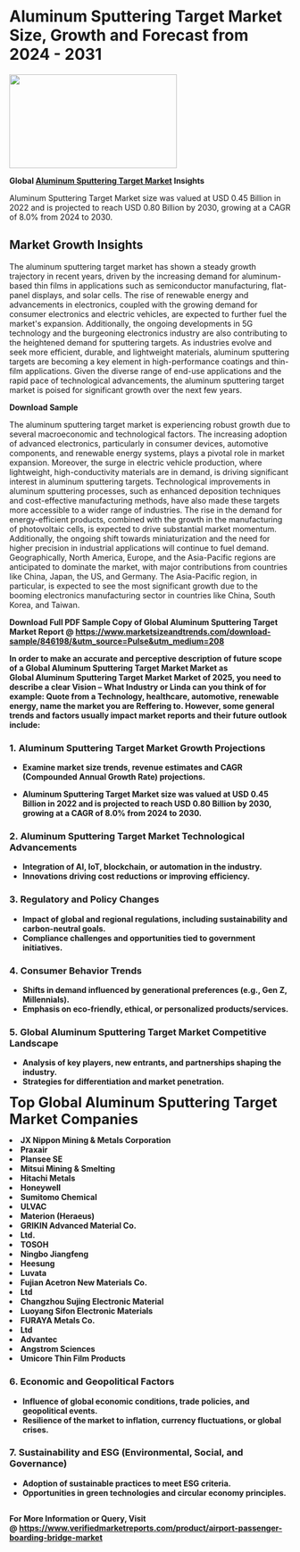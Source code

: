 <H1>Aluminum Sputtering Target Market Size, Growth and Forecast from 2024 - 2031</H1><img class="aligncenter size-medium wp-image-584254" src="https://thirdeyenews.in/wp-content/uploads/2024/09/Global-Market-Research-300x168.jpeg" alt="" width="300" height="168" /><p><strong>Global&nbsp;<a href="https://www.marketsizeandtrends.com/download-sample/846198/&amp;utm_source=Pulse&amp;utm_medium=208">Aluminum Sputtering Target Market</a> Insights</strong></p><p>Aluminum Sputtering Target Market size was valued at USD 0.45 Billion in 2022 and is projected to reach USD 0.80 Billion by 2030, growing at a CAGR of 8.0% from 2024 to 2030.</p><p><h2>Market Growth Insights</h2> <p>The aluminum sputtering target market has shown a steady growth trajectory in recent years, driven by the increasing demand for aluminum-based thin films in applications such as semiconductor manufacturing, flat-panel displays, and solar cells. The rise of renewable energy and advancements in electronics, coupled with the growing demand for consumer electronics and electric vehicles, are expected to further fuel the market's expansion. Additionally, the ongoing developments in 5G technology and the burgeoning electronics industry are also contributing to the heightened demand for sputtering targets. As industries evolve and seek more efficient, durable, and lightweight materials, aluminum sputtering targets are becoming a key element in high-performance coatings and thin-film applications. Given the diverse range of end-use applications and the rapid pace of technological advancements, the aluminum sputtering target market is poised for significant growth over the next few years.</p> <p><strong>Download Sample</strong></p> <p>The aluminum sputtering target market is experiencing robust growth due to several macroeconomic and technological factors. The increasing adoption of advanced electronics, particularly in consumer devices, automotive components, and renewable energy systems, plays a pivotal role in market expansion. Moreover, the surge in electric vehicle production, where lightweight, high-conductivity materials are in demand, is driving significant interest in aluminum sputtering targets. Technological improvements in aluminum sputtering processes, such as enhanced deposition techniques and cost-effective manufacturing methods, have also made these targets more accessible to a wider range of industries. The rise in the demand for energy-efficient products, combined with the growth in the manufacturing of photovoltaic cells, is expected to drive substantial market momentum. Additionally, the ongoing shift towards miniaturization and the need for higher precision in industrial applications will continue to fuel demand. Geographically, North America, Europe, and the Asia-Pacific regions are anticipated to dominate the market, with major contributions from countries like China, Japan, the US, and Germany. The Asia-Pacific region, in particular, is expected to see the most significant growth due to the booming electronics manufacturing sector in countries like China, South Korea, and Taiwan.</p> <p><strong></p><p><span class=""><strong>Download Full PDF Sample Copy of Global Aluminum Sputtering Target Market Report</strong> @ <a href="https://www.marketsizeandtrends.com/download-sample/846198/&amp;utm_source=Pulse&amp;utm_medium=208" target="_blank">https://www.marketsizeandtrends.com/download-sample/846198/&amp;utm_source=Pulse&amp;utm_medium=208</a></span></p><p>In order to make an accurate and perceptive description of future scope of a Global&nbsp;Aluminum Sputtering Target Market Market as Global&nbsp;Aluminum Sputtering Target Market Market of 2025, you need to describe a clear Vision &ndash; What Industry or Linda can you think of for example: Quote from a Technology, healthcare, automotive, renewable energy, name the market you are Reffering to. However, some general trends and factors usually impact market reports and their future outlook include:</p><h3>1.&nbsp;<strong>Aluminum Sputtering Target Market Growth Projections</strong></h3><ul><li>Examine market size trends, revenue estimates and CAGR (Compounded Annual Growth Rate) projections.</li><li><p>Aluminum Sputtering Target Market size was valued at USD 0.45 Billion in 2022 and is projected to reach USD 0.80 Billion by 2030, growing at a CAGR of 8.0% from 2024 to 2030.</p></li></ul><h3>2.&nbsp;<strong>Aluminum Sputtering Target Market Technological Advancements</strong></h3><ul><li>Integration of AI, IoT, blockchain, or automation in the industry.</li><li>Innovations driving cost reductions or improving efficiency.</li></ul><h3>3.&nbsp;<strong>Regulatory and Policy Changes</strong></h3><ul><li>Impact of global and regional regulations, including sustainability and carbon-neutral goals.</li><li>Compliance challenges and opportunities tied to government initiatives.</li></ul><h3>4.&nbsp;<strong>Consumer Behavior Trends</strong></h3><ul><li>Shifts in demand influenced by generational preferences (e.g., Gen Z, Millennials).</li><li>Emphasis on eco-friendly, ethical, or personalized products/services.</li></ul><h3>5.&nbsp;<strong>Global Aluminum Sputtering Target Market Competitive Landscape</strong></h3><ul><li>Analysis of key players, new entrants, and partnerships shaping the industry.</li><li>Strategies for differentiation and market penetration.</li></ul><p data-pm-slice="1 1 []"><span style="color: inherit; font-family: inherit; font-size: 25px;">Top Global Aluminum Sputtering Target Market Companies</span></p><div class="" data-test-id=""><p><li>JX Nippon Mining & Metals Corporation</li><li> Praxair</li><li> Plansee SE</li><li> Mitsui Mining & Smelting</li><li> Hitachi Metals</li><li> Honeywell</li><li> Sumitomo Chemical</li><li> ULVAC</li><li> Materion (Heraeus)</li><li> GRIKIN Advanced Material Co.</li><li> Ltd.</li><li> TOSOH</li><li> Ningbo Jiangfeng</li><li> Heesung</li><li> Luvata</li><li> Fujian Acetron New Materials Co.</li><li> Ltd</li><li> Changzhou Sujing Electronic Material</li><li> Luoyang Sifon Electronic Materials</li><li> FURAYA Metals Co.</li><li> Ltd</li><li> Advantec</li><li> Angstrom Sciences</li><li> Umicore Thin Film Products</li></p></div><h3>6.&nbsp;<strong>Economic and Geopolitical Factors</strong></h3><ul><li>Influence of global economic conditions, trade policies, and geopolitical events.</li><li>Resilience of the market to inflation, currency fluctuations, or global crises.</li></ul><h3>7.&nbsp;<strong>Sustainability and ESG (Environmental, Social, and Governance)</strong></h3><ul><li>Adoption of sustainable practices to meet ESG criteria.</li><li>Opportunities in green technologies and circular economy principles.</li></ul><h2><strong style="font-size: 14px;">For More Information or Query, Visit @&nbsp;</strong><a style="background-color: #ffffff; font-size: 14px;" href="https://www.marketsizeandtrends.com/report/aluminum-sputtering-target-market/" target="_blank">https://www.verifiedmarketreports.com/product/airport-passenger-boarding-bridge-market</a></h2>
